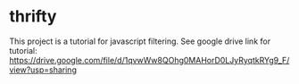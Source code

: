 # thrifty
This project is a tutorial for javascript filtering.
See google drive link for tutorial: https://drive.google.com/file/d/1qvwWw8QOhg0MAHorD0LJyRyqtkRYg9_F/view?usp=sharing
